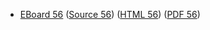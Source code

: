 * [EBoard 56](../eboards/eboard.56.html)
  ([Source 56](../eboards/eboard.56.md))
  ([HTML 56](../eboards/eboard.56.html))
  ([PDF 56](../eboards/eboard.56.pdf))

